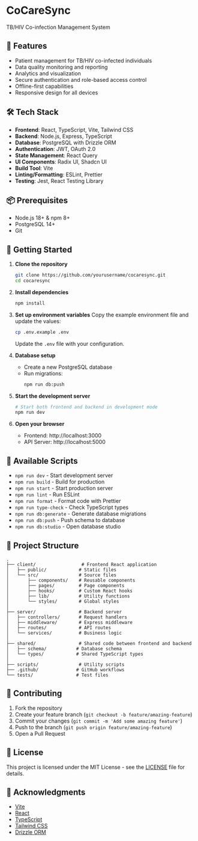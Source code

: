 # CoCareSync

TB/HIV Co-infection Management System

## 🚀 Features

- Patient management for TB/HIV co-infected individuals
- Data quality monitoring and reporting
- Analytics and visualization
- Secure authentication and role-based access control
- Offline-first capabilities
- Responsive design for all devices

## 🛠️ Tech Stack

- **Frontend**: React, TypeScript, Vite, Tailwind CSS
- **Backend**: Node.js, Express, TypeScript
- **Database**: PostgreSQL with Drizzle ORM
- **Authentication**: JWT, OAuth 2.0
- **State Management**: React Query
- **UI Components**: Radix UI, Shadcn UI
- **Build Tool**: Vite
- **Linting/Formatting**: ESLint, Prettier
- **Testing**: Jest, React Testing Library

## 📦 Prerequisites

- Node.js 18+ & npm 8+
- PostgreSQL 14+
- Git

## 🚀 Getting Started

1. **Clone the repository**
   ```bash
   git clone https://github.com/yourusername/cocaresync.git
   cd cocaresync
   ```

2. **Install dependencies**
   ```bash
   npm install
   ```

3. **Set up environment variables**
   Copy the example environment file and update the values:
   ```bash
   cp .env.example .env
   ```
   Update the `.env` file with your configuration.

4. **Database setup**
   - Create a new PostgreSQL database
   - Run migrations:
     ```bash
     npm run db:push
     ```

5. **Start the development server**
   ```bash
   # Start both frontend and backend in development mode
   npm run dev
   ```

6. **Open your browser**
   - Frontend: http://localhost:3000
   - API Server: http://localhost:5000

## 📝 Available Scripts

- `npm run dev` - Start development server
- `npm run build` - Build for production
- `npm run start` - Start production server
- `npm run lint` - Run ESLint
- `npm run format` - Format code with Prettier
- `npm run type-check` - Check TypeScript types
- `npm run db:generate` - Generate database migrations
- `npm run db:push` - Push schema to database
- `npm run db:studio` - Open database studio

## 📁 Project Structure

```
.
├── client/                 # Frontend React application
│   ├── public/            # Static files
│   └── src/               # Source files
│       ├── components/    # Reusable components
│       ├── pages/         # Page components
│       ├── hooks/         # Custom React hooks
│       ├── lib/           # Utility functions
│       └── styles/        # Global styles
│
├── server/                # Backend server
│   ├── controllers/       # Request handlers
│   ├── middleware/        # Express middleware
│   ├── routes/            # API routes
│   └── services/          # Business logic
│
├── shared/                # Shared code between frontend and backend
│   ├── schema/           # Database schema
│   └── types/            # Shared TypeScript types
│
├── scripts/               # Utility scripts
├── .github/              # GitHub workflows
└── tests/                # Test files
```

## 🤝 Contributing

1. Fork the repository
2. Create your feature branch (`git checkout -b feature/amazing-feature`)
3. Commit your changes (`git commit -m 'Add some amazing feature'`)
4. Push to the branch (`git push origin feature/amazing-feature`)
5. Open a Pull Request

## 📄 License

This project is licensed under the MIT License - see the [LICENSE](LICENSE) file for details.

## 🙏 Acknowledgments

- [Vite](https://vitejs.dev/)
- [React](https://reactjs.org/)
- [TypeScript](https://www.typescriptlang.org/)
- [Tailwind CSS](https://tailwindcss.com/)
- [Drizzle ORM](https://orm.drizzle.team/)
